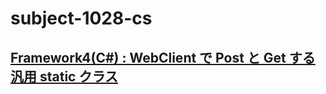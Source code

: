 # subject-1028-cs

## [Framework4(C#) : WebClient で Post と Get する汎用 static クラス](https://logicalerror.seesaa.net/article/376692505.html)
